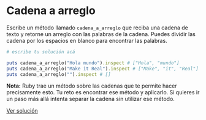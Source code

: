 # Cadena a arreglo

Escribe un método llamado `cadena_a_arreglo` que reciba una cadena de texto y retorne un arreglo con las palabras de la cadena. Puedes dividir las cadena por los espacios en blanco para encontrar las palabras.

```ruby
# escribe tu solución acá

puts cadena_a_arreglo("Hola mundo").inspect # ["Hola", "mundo"]
puts cadena_a_arreglo("Make it Real").inspect # ["Make", "it", "Real"]
puts cadena_a_arreglo("").inspect # []
```

**Nota:** Ruby trae un método sobre las cadenas que te permite hacer precisamente esto. Tu reto es encontrar ese método y aplicarlo. Si quieres ir un paso más allá intenta separar la cadena sin utilizar ese método.

[Ver solución](solutions/cadena_a_arreglo.rb)
